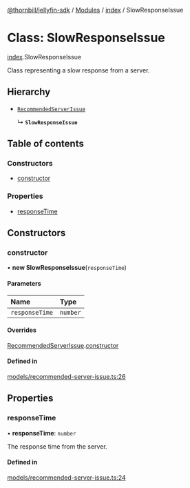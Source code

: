 [@thornbill/jellyfin-sdk](../README.md) / [Modules](../modules.md) / [index](../modules/index.md) / SlowResponseIssue

# Class: SlowResponseIssue

[index](../modules/index.md).SlowResponseIssue

Class representing a slow response from a server.

## Hierarchy

- [`RecommendedServerIssue`](index.RecommendedServerIssue.md)

  ↳ **`SlowResponseIssue`**

## Table of contents

### Constructors

- [constructor](index.SlowResponseIssue.md#constructor)

### Properties

- [responseTime](index.SlowResponseIssue.md#responsetime)

## Constructors

### constructor

• **new SlowResponseIssue**(`responseTime`)

#### Parameters

| Name | Type |
| :------ | :------ |
| `responseTime` | `number` |

#### Overrides

[RecommendedServerIssue](index.RecommendedServerIssue.md).[constructor](index.RecommendedServerIssue.md#constructor)

#### Defined in

[models/recommended-server-issue.ts:26](https://github.com/thornbill/jellyfin-sdk-typescript/blob/eb13db7/src/models/recommended-server-issue.ts#L26)

## Properties

### responseTime

• **responseTime**: `number`

The response time from the server.

#### Defined in

[models/recommended-server-issue.ts:24](https://github.com/thornbill/jellyfin-sdk-typescript/blob/eb13db7/src/models/recommended-server-issue.ts#L24)
